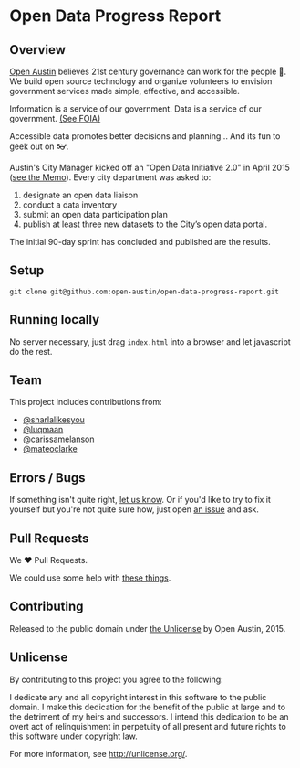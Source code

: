 # Open Data Progress Report

## Overview

[Open Austin](https://open-austin.org) believes 21st century governance can work for the people :muscle:. We build open source technology and organize volunteers to envision government services made simple, effective, and accessible.

Information is a service of our government. Data is a service of our government. [(See FOIA)](https://en.wikipedia.org/wiki/Freedom_of_Information_Act_(United_States)) 

Accessible data promotes better decisions and planning... And its fun to geek out on :eyeglasses:.

Austin's City Manager kicked off an "Open Data Initiative 2.0" in April 2015 ([see the Memo](http://www.open-austin.org/wp-content/uploads/2013/09/20150408_Open_Data_Initiative_2_0.pdf)). Every city department was asked to:

1. designate an open data liaison
2. conduct a data inventory
3. submit an open data participation plan
4. publish at least three new datasets to the City’s open data portal.  

The initial 90-day sprint has concluded and published are the results.

## Setup

`git clone git@github.com:open-austin/open-data-progress-report.git`

## Running locally

No server necessary, just drag `index.html` into a browser and let javascript do the rest.

## Team

This project includes contributions from:

- [@sharlalikesyou](https://github.com/sharlalikesyou)
- [@luqmaan](https://github.com/luqmaan)
- [@carissamelanson](https://github.com/carissamelanson)
- [@mateoclarke](https://github.com/mateoclarke)

## Errors / Bugs 

If something isn't quite right, [let us know](https://github.com/open-austin/open-data-progress-report/issues/new). Or if you'd like to try to fix it yourself but you're not quite sure how, just open [an issue](https://github.com/open-austin/open-data-progress-report/issues?q=is%3Aissue+is%3Aopen) and ask.

## Pull Requests

We :heart: Pull Requests. 

We could use some help with [these things](https://github.com/open-austin/open-data-progress-report/labels/help%20wanted).

## Contributing

Released to the public domain under [the Unlicense](http://unlicense.org/) by Open Austin, 2015.

## Unlicense

By contributing to this project you agree to the following:

I dedicate any and all copyright interest in this software to the public domain. I make this dedication for the benefit of the public at large and to the detriment of my heirs and successors. I intend this dedication to be an overt act of relinquishment in perpetuity of all present and future rights to this software under copyright law.

For more information, see http://unlicense.org/.
